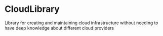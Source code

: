 # CloudLibrary
Library for creating and maintaining cloud infrastructure without needing to have deep knowledge about different cloud providers

